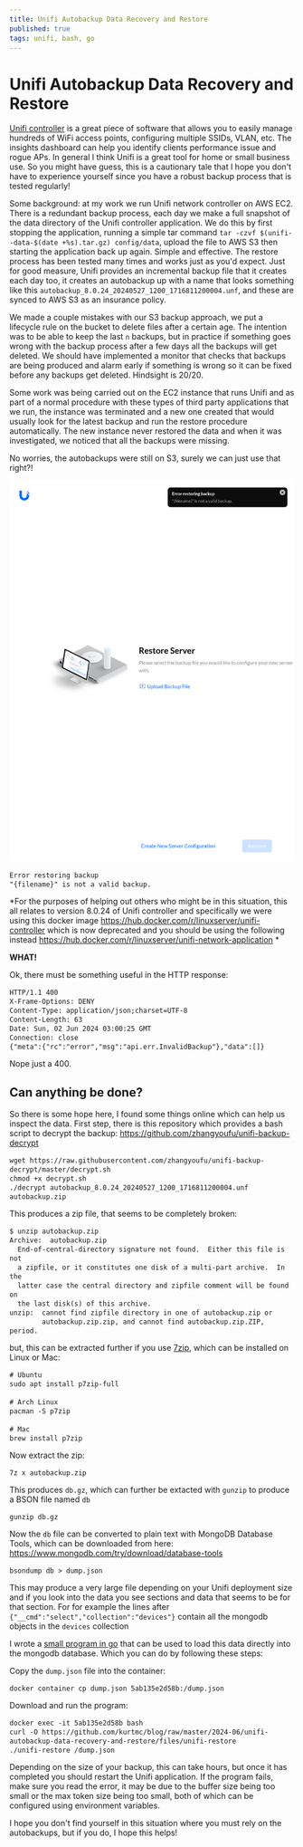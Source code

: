 ```yaml
---
title: Unifi Autobackup Data Recovery and Restore
published: true
tags: unifi, bash, go
---
```

# Unifi Autobackup Data Recovery and Restore

[Unifi controller](https://community.ui.com/releases/UniFi-Network-Application-8-0-24/43b24781-aea8-48dc-85b2-3fca42f758c9) is a great piece of software that allows you to easily manage hundreds of WiFi access points, configuring multiple SSIDs, VLAN, etc. The insights dashboard can help you identify clients performance issue and rogue APs. In general I think Unifi is a great tool for home or small business use. So you might have guess, this is a cautionary tale that I hope you don't have to experience yourself since you have a robust backup process that is tested regularly!

Some background: at my work we run Unifi network controller on AWS EC2. There is a redundant backup process, each day we make a full snapshot of the data directory of the Unifi controller application. We do this by first stopping the application, running a simple tar command `tar -czvf $(unifi--data-$(date +%s).tar.gz) config/data`, upload the file to AWS S3 then starting the application back up again. Simple and effective. The restore process has been tested many times and works just as you'd expect. Just for good measure, Unifi provides an incremental backup file that it creates each day too, it creates an autobackup up with a name that looks something like this `autobackup_8.0.24_20240527_1200_1716811200004.unf`, and these are synced to AWS S3 as an insurance policy.

We made a couple mistakes with our S3 backup approach, we put a lifecycle rule on the bucket to delete files after a certain age. The intention was to be able to keep the last `n` backups, but in practice if something goes wrong with the backup process after a few days all the backups will get deleted. We should have implemented a monitor that checks that backups are being produced and alarm early if something is wrong so it can be fixed before any backups get deleted. Hindsight is 20/20.

Some work was being carried out on the EC2 instance that runs Unifi and as part of a normal procedure with these types of third party applications that we run, the instance was terminated and a new one created that would usually look for the latest backup and run the restore procedure automatically. The new instance never restored the data and when it was investigated, we noticed that all the backups were missing.

No worries, the autobackups were still on S3, surely we can just use that right?!

![](https://github.com/kurtmc/blog/raw/master/2024-06/unifi-autobackup-data-recovery-and-restore/images/not_a_valid_backup.png)

```
Error restoring backup
"{filename}" is not a valid backup.
```

*For the purposes of helping out others who might be in this situation, this all relates to version 8.0.24 of Unifi controller and specifically we were using this docker image https://hub.docker.com/r/linuxserver/unifi-controller which is now deprecated and you should be using the following instead https://hub.docker.com/r/linuxserver/unifi-network-application *

**WHAT!**

Ok, there must be something useful in the HTTP response:

```
HTTP/1.1 400 
X-Frame-Options: DENY
Content-Type: application/json;charset=UTF-8
Content-Length: 63
Date: Sun, 02 Jun 2024 03:00:25 GMT
Connection: close
{"meta":{"rc":"error","msg":"api.err.InvalidBackup"},"data":[]}
```

Nope just a 400.

## Can anything be done?

So there is some hope here, I found some things online which can help us inspect the data. First step, there is this repository which provides a bash script to decrypt the backup: https://github.com/zhangyoufu/unifi-backup-decrypt

```
wget https://raw.githubusercontent.com/zhangyoufu/unifi-backup-decrypt/master/decrypt.sh
chmod +x decrypt.sh
./decrypt autobackup_8.0.24_20240527_1200_1716811200004.unf autobackup.zip
```

This produces a zip file, that seems to be completely broken:

```
$ unzip autobackup.zip 
Archive:  autobackup.zip
  End-of-central-directory signature not found.  Either this file is not
  a zipfile, or it constitutes one disk of a multi-part archive.  In the
  latter case the central directory and zipfile comment will be found on
  the last disk(s) of this archive.
unzip:  cannot find zipfile directory in one of autobackup.zip or
        autobackup.zip.zip, and cannot find autobackup.zip.ZIP, period.
```

but, this can be extracted further if you use [7zip](https://www.7-zip.org/download.html), which can be installed on Linux or Mac:

```
# Ubuntu
sudo apt install p7zip-full

# Arch Linux
pacman -S p7zip

# Mac
brew install p7zip
```

Now extract the zip:

```
7z x autobackup.zip
```

This produces `db.gz`, which can further be extacted with `gunzip` to produce a BSON file named `db`

```
gunzip db.gz
```

Now the `db` file can be converted to plain text with MongoDB Database Tools, which can be downloaded from here: https://www.mongodb.com/try/download/database-tools

```
bsondump db > dump.json
```

This may produce a very large file depending on your Unifi deployment size and if you look into the data you see sections and data that seems to be for that section. For for example the lines after `{"__cmd":"select","collection":"devices"}` contain all the mongodb objects in the `devices` collection

I wrote a [small program in go](https://github.com/kurtmc/blog/blob/master/2024-06/unifi-autobackup-data-recovery-and-restore/files/main.go) that can be used to load this data directly into the mongodb database. Which you can do by following these steps:

Copy the `dump.json` file into the container:

```
docker container cp dump.json 5ab135e2d58b:/dump.json
```

Download and run the program:

```
docker exec -it 5ab135e2d58b bash
curl -O https://github.com/kurtmc/blog/raw/master/2024-06/unifi-autobackup-data-recovery-and-restore/files/unifi-restore
./unifi-restore /dump.json
```

Depending on the size of your backup, this can take hours, but once it has completed you should restart the Unifi application. If the program fails, make sure you read the error, it may be due to the buffer size being too small or the max token size being too small, both of which can be configured using environment variables.

I hope you don't find yourself in this situation where you must rely on the autobackups, but if you do, I hope this helps!
